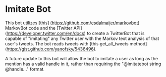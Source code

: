 # Imitate Bot
This bot utilizes [this] (https://github.com/esdalmaijer/markovbot) MarkovBot code and the [Twitter API] (https://developer.twitter.com/en/docs) to create a TwitterBot that is capable of "imitating" any Twitter user with the Markov text analysis of that user's tweets. The bot reads tweets with [this get_all_tweets method] (https://gist.github.com/yanofsky/5436496). 

A future update to this bot will allow the bot to imitate a user as long as the mention has a valid handle in it, rather than requiring the "@imitatebot string @handle..." format. 
